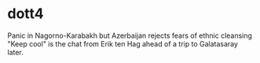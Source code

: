 # dott4
Panic in Nagorno-Karabakh but Azerbaijan rejects fears of ethnic cleansing
"Keep cool" is the chat from Erik ten Hag ahead of a trip to Galatasaray later.
